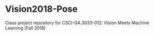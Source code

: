 # Vision2018-Pose
Class project repository for CSCI-GA.3033-012: Vision Meets Machine Learning (Fall 2018)
